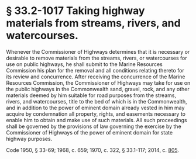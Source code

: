 # § 33.2-1017 Taking highway materials from streams, rivers, and watercourses.

<p>Whenever the Commissioner of Highways determines that it is necessary or desirable to remove materials from the streams, rivers, or watercourses for use on public highways, he shall submit to the Marine Resources Commission his plan for the removal and all conditions relating thereto for its review and concurrence. After receiving the concurrence of the Marine Resources Commission, the Commissioner of Highways may take for use on the public highways in the Commonwealth sand, gravel, rock, and any other materials deemed by him suitable for road purposes from the streams, rivers, and watercourses, title to the bed of which is in the Commonwealth, and in addition to the power of eminent domain already vested in him may acquire by condemnation all property, rights, and easements necessary to enable him to obtain and make use of such materials. All such proceedings shall be governed by the provisions of law governing the exercise by the Commissioner of Highways of the power of eminent domain for state highway purposes.</p><p>Code 1950, § 33-69; 1968, c. 659; 1970, c. 322, § 33.1-117; 2014, c. <a href='http://lis.virginia.gov/cgi-bin/legp604.exe?141+ful+CHAP0805'>805</a>.</p>
